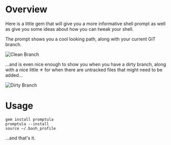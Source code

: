 # Overview
Here is a little gem that will give you a more informative shell prompt
as well as give you some ideas about how you can tweak your shell.

The prompt shows you a cool looking path, along with your current GiT
branch.

![Clean Branch](/wballard/promptula/master/screenshot.png)

...and is even nice enough to show you when you have a dirty branch,
along with a nice little ✳ for when there are untracked files that might
need to be added...

![Dirty Branch](/wballard/promptula/master/screenshot_dirty.png)


# Usage
~~~
gem install promptula
promptula --install
source ~/.bash_profile
~~~

...and that's it.
